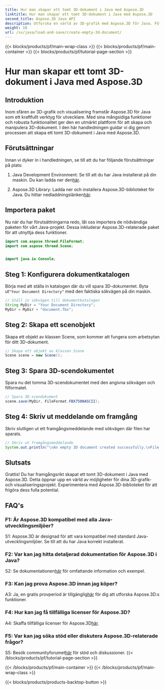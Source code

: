 ```yaml
---
title: Hur man skapar ett tomt 3D-dokument i Java med Aspose.3D
linktitle: Hur man skapar ett tomt 3D-dokument i Java med Aspose.3D
second_title: Aspose.3D Java API
description: Utforska en värld av 3D-grafik med Aspose.3D för Java. Följ vår steg-för-steg-guide för att skapa ett tomt 3D-dokument utan ansträngning.
weight: 10
url: /sv/java/load-and-save/create-empty-3d-document/
---
```


{{< blocks/products/pf/main-wrap-class >}}
{{< blocks/products/pf/main-container >}}
{{< blocks/products/pf/tutorial-page-section >}}

# Hur man skapar ett tomt 3D-dokument i Java med Aspose.3D

## Introduktion

Inom sfären av 3D-grafik och visualisering framstår Aspose.3D för Java som ett kraftfullt verktyg för utvecklare. Med sina mångsidiga funktioner och robusta funktionalitet ger den en utmärkt plattform för att skapa och manipulera 3D-dokument. I den här handledningen guidar vi dig genom processen att skapa ett tomt 3D-dokument i Java med Aspose.3D.

## Förutsättningar

Innan vi dyker in i handledningen, se till att du har följande förutsättningar på plats:

1.  Java Development Environment: Se till att du har Java installerat på din maskin. Du kan ladda ner den[här](https://www.java.com/download/).

2.  Aspose.3D Library: Ladda ner och installera Aspose.3D-biblioteket för Java. Du hittar nedladdningslänken[här](https://releases.aspose.com/3d/java/).

## Importera paket

Nu när du har förutsättningarna redo, låt oss importera de nödvändiga paketen för vårt Java-projekt. Dessa inkluderar Aspose.3D-relaterade paket för att utnyttja dess funktioner.

```java
import com.aspose.threed.FileFormat;
import com.aspose.threed.Scene;


import java.io.Console;
```

## Steg 1: Konfigurera dokumentkatalogen

Börja med att ställa in katalogen där du vill spara 3D-dokumentet. Byta ut`"Your Document Directory"` med den faktiska sökvägen på din maskin.

```java
// Ställ in sökvägen till dokumentkatalogen
String MyDir = "Your Document Directory";
MyDir = MyDir + "document.fbx";
```

## Steg 2: Skapa ett scenobjekt

Skapa ett objekt av klassen Scene, som kommer att fungera som arbetsytan för ditt 3D-dokument.

```java
// Skapa ett objekt av klassen Scene
Scene scene = new Scene();
```

## Steg 3: Spara 3D-scendokumentet

Spara nu det tomma 3D-scendokumentet med den angivna sökvägen och filformatet.

```java
// Spara 3D-scendokument
scene.save(MyDir, FileFormat.FBX7500ASCII);
```

## Steg 4: Skriv ut meddelande om framgång

Skriv slutligen ut ett framgångsmeddelande med sökvägen där filen har sparats.

```java
// Skriv ut framgångsmeddelande
System.out.println("\nAn empty 3D document created successfully.\nFile saved at " + MyDir);
```

## Slutsats

Grattis! Du har framgångsrikt skapat ett tomt 3D-dokument i Java med Aspose.3D. Detta öppnar upp en värld av möjligheter för dina 3D-grafik- och visualiseringsprojekt. Experimentera med Aspose.3D-biblioteket för att frigöra dess fulla potential.

## FAQ's

### F1: Är Aspose.3D kompatibel med alla Java-utvecklingsmiljöer?

S1: Aspose.3D är designad för att vara kompatibel med standard Java-utvecklingsmiljöer. Se till att du har Java korrekt installerat.

### F2: Var kan jag hitta detaljerad dokumentation för Aspose.3D i Java?

 S2: Se dokumentationen[här](https://reference.aspose.com/3d/java/) för omfattande information och exempel.

### F3: Kan jag prova Aspose.3D innan jag köper?

 A3: Ja, en gratis provperiod är tillgänglig[här](https://releases.aspose.com/) för dig att utforska Aspose.3D:s funktioner.

### F4: Hur kan jag få tillfälliga licenser för Aspose.3D?

 A4: Skaffa tillfälliga licenser för Aspose.3D[här](https://purchase.aspose.com/temporary-license/).

### F5: Var kan jag söka stöd eller diskutera Aspose.3D-relaterade frågor?

 S5: Besök communityforumet[här](https://forum.aspose.com/c/3d/18) för stöd och diskussioner.
{{< /blocks/products/pf/tutorial-page-section >}}

{{< /blocks/products/pf/main-container >}}
{{< /blocks/products/pf/main-wrap-class >}}

{{< blocks/products/products-backtop-button >}}
